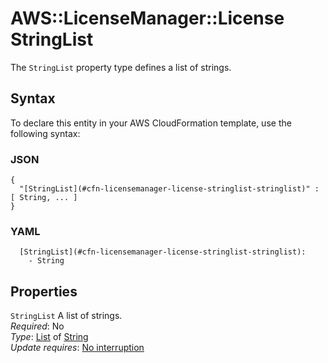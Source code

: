 # AWS::LicenseManager::License StringList<a name="aws-properties-licensemanager-license-stringlist"></a>

The `StringList` property type defines a list of strings\.

## Syntax<a name="aws-properties-licensemanager-license-stringlist-syntax"></a>

To declare this entity in your AWS CloudFormation template, use the following syntax:

### JSON<a name="aws-properties-licensemanager-license-stringlist-syntax.json"></a>

```
{
  "[StringList](#cfn-licensemanager-license-stringlist-stringlist)" : [ String, ... ]
}
```

### YAML<a name="aws-properties-licensemanager-license-stringlist-syntax.yaml"></a>

```
  [StringList](#cfn-licensemanager-license-stringlist-stringlist): 
    - String
```

## Properties<a name="aws-properties-licensemanager-license-stringlist-properties"></a>

`StringList`  <a name="cfn-licensemanager-license-stringlist-stringlist"></a>
A list of strings\.  
*Required*: No  
*Type*: [List](#aws-properties-licensemanager-license-stringlist) of [String](#aws-properties-licensemanager-license-stringlist)  
*Update requires*: [No interruption](https://docs.aws.amazon.com/AWSCloudFormation/latest/UserGuide/using-cfn-updating-stacks-update-behaviors.html#update-no-interrupt)